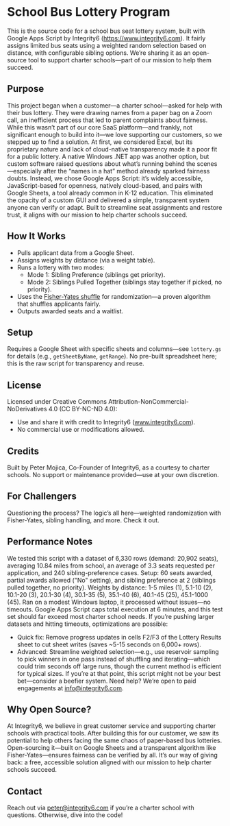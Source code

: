 # School Bus Lottery Program
This is the source code for a school bus seat lottery system, built with Google Apps Script by Integrity6 (https://www.integrity6.com). It fairly assigns limited bus seats using a weighted random selection based on distance, with configurable sibling options. We’re sharing it as an open-source tool to support charter schools—part of our mission to help them succeed.

## Purpose
This project began when a customer—a charter school—asked for help with their bus lottery. They were drawing names from a paper bag on a Zoom call, an inefficient process that led to parent complaints about fairness. While this wasn’t part of our core SaaS platform—and frankly, not significant enough to build into it—we love supporting our customers, so we stepped up to find a solution. At first, we considered Excel, but its proprietary nature and lack of cloud-native transparency made it a poor fit for a public lottery. A native Windows .NET app was another option, but custom software raised questions about what’s running behind the scenes—especially after the “names in a hat” method already sparked fairness doubts. Instead, we chose Google Apps Script: it’s widely accessible, JavaScript-based for openness, natively cloud-based, and pairs with Google Sheets, a tool already common in K-12 education. This eliminated the opacity of a custom GUI and delivered a simple, transparent system anyone can verify or adapt. Built to streamline seat assignments and restore trust, it aligns with our mission to help charter schools succeed.

## How It Works
- Pulls applicant data from a Google Sheet.
- Assigns weights by distance (via a weight table).
- Runs a lottery with two modes:
  - Mode 1: Sibling Preference (siblings get priority).
  - Mode 2: Siblings Pulled Together (siblings stay together if picked, no priority).
- Uses the [Fisher-Yates shuffle](https://en.wikipedia.org/wiki/Fisher%E2%80%93Yates_shuffle) for randomization—a proven algorithm that shuffles applicants fairly.
- Outputs awarded seats and a waitlist.

## Setup
Requires a Google Sheet with specific sheets and columns—see `lottery.gs` for details (e.g., `getSheetByName`, `getRange`). No pre-built spreadsheet here; this is the raw script for transparency and reuse.

## License
Licensed under Creative Commons Attribution-NonCommercial-NoDerivatives 4.0 (CC BY-NC-ND 4.0):
- Use and share it with credit to Integrity6 (www.integrity6.com).
- No commercial use or modifications allowed.

## Credits
Built by Peter Mojica, Co-Founder of Integrity6, as a courtesy to charter schools. No support or maintenance provided—use at your own discretion.

## For Challengers
Questioning the process? The logic’s all here—weighted randomization with Fisher-Yates, sibling handling, and more. Check it out.

## Performance Notes
We tested this script with a dataset of 6,330 rows (demand: 20,902 seats), averaging 10.84 miles from school, an average of 3.3 seats requested per application, and 240 sibling-preference cases. Setup: 60 seats awarded, partial awards allowed ("No" setting), and sibling preference at 2 (siblings pulled together, no priority). Weights by distance: 1-5 miles (1), 5.1-10 (2), 10.1-20 (3), 20.1-30 (4), 30.1-35 (5), 35.1-40 (6), 40.1-45 (25), 45.1-1000 (45). Ran on a modest Windows laptop, it processed without issues—no timeouts. Google Apps Script caps total execution at 6 minutes, and this test set should far exceed most charter school needs. If you’re pushing larger datasets and hitting timeouts, optimizations are possible:
- Quick fix: Remove progress updates in cells F2/F3 of the Lottery Results sheet to cut sheet writes (saves ~5-15 seconds on 6,000+ rows).
- Advanced: Streamline weighted selection—e.g., use reservoir sampling to pick winners in one pass instead of shuffling and iterating—which could trim seconds off large runs, though the current method is efficient for typical sizes.
If you’re at that point, this script might not be your best bet—consider a beefier system. Need help? We’re open to paid engagements at [info@integrity6.com](mailto:info@integrity6.com).

## Why Open Source?
At Integrity6, we believe in great customer service and supporting charter schools with practical tools. After building this for our customer, we saw its potential to help others facing the same chaos of paper-based bus lotteries. Open-sourcing it—built on Google Sheets and a transparent algorithm like Fisher-Yates—ensures fairness can be verified by all. It’s our way of giving back: a free, accessible solution aligned with our mission to help charter schools succeed.

## Contact
Reach out via [peter@integrity6.com](mailto:peter@integrity6.com) if you’re a charter school with questions. Otherwise, dive into the code!
